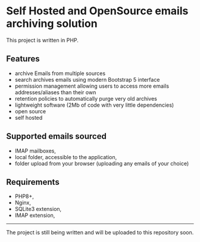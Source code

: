 # Self Hosted and OpenSource emails archiving solution

This project is written in PHP.

## Features
* archive Emails from multiple sources
* search archives emails using modern Bootstrap 5 interface
* permission management allowing users to access more emails addresses/aliases than their own
* retention policies to automatically purge very old archives
* lightweight software (2Mb of code with very little dependencies)
* open source
* self hosted

## Supported emails sourced

* IMAP mailboxes, 
* local folder, accessible to the application, 
* folder upload from your browser (uploading any emails of your choice)

## Requirements

* PHP8+,
* Nginx,
* SQLite3 extension, 
* IMAP extension,

---

The project is still being written and will be uploaded to this repository soon.
